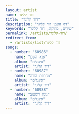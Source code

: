 ```yaml
---
layout: artist
name: דוד קליגר
title: "דוד קליגר"
description: "דף האמן דוד קליגר"
keywords: "שירים, מוזיקה, דוד קליגר"
permalink: /artists/דוד-קליגר/
redirect_from:
  - /artists/list/דוד קליגר
songs:
  - number: "60986"
    name: "אנא השם"
    album: "סינגלים"
    artist: "דוד קליגר"
  - number: "60987"
    name: "מחרוזת הורה"
    album: "סינגלים"
    artist: "דוד קליגר"
  - number: "60988"
    name: "ניגון רוסטוב"
    album: "סינגלים"
    artist: "דוד קליגר"
---
```

